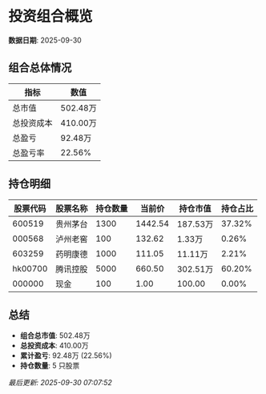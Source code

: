 # 投资组合概览

**数据日期**: 2025-09-30

## 组合总体情况

| 指标 | 数值 |
|------|------|
| 总市值 | 502.48万 |
| 总投资成本 | 410.00万 |
| 总盈亏 | 92.48万 |
| 总盈亏率 | 22.56% |

## 持仓明细

| 股票代码 | 股票名称 | 持仓数量 | 当前价 | 持仓市值 | 持仓占比 |
|----------|----------|----------|--------|----------|----------|
| 600519 | 贵州茅台 | 1300 | 1442.54 | 187.53万 | 37.32% |
| 000568 | 泸州老窖 | 100 | 132.62 | 1.33万 | 0.26% |
| 603259 | 药明康德 | 1000 | 111.05 | 11.11万 | 2.21% |
| hk00700 | 腾讯控股 | 5000 | 660.50 | 302.51万 | 60.20% |
| 000000 | 现金 | 100 | 1.00 | 100.00 | 0.00% |

## 总结

- **组合总市值**: 502.48万
- **总投资成本**: 410.00万
- **累计盈亏**: 92.48万 (22.56%)
- **持仓数量**: 5 只股票

*最后更新: 2025-09-30 07:07:52*
